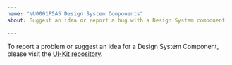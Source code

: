 ```yaml
---
name: "\U0001F5A5 Design System Components"
about: Suggest an idea or report a bug with a Design System component

---
```


<!-- Click "Preview" for a nicer view! -->

To report a problem or suggest an idea for a  Design System Component, 
please visit the [UI-Kit repository](https://github.com/govau/uikit/issues/new/choose).
